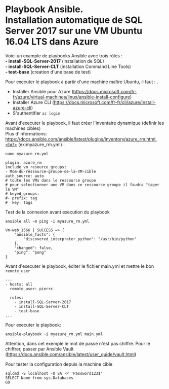 # Playbook Ansible.<br/> Installation automatique de SQL Server 2017 sur une VM Ubuntu 16.04 LTS dans Azure

Voici un example de playbooks Ansible avec trois rôles :<br/>
**- install-SQL-Server-2017** (installation de SQL)<br/>
**- install-SQL-Server-CLT** (installation Command Line Tools)<br/>
**- test-base** (creation d'une base de test) <br/>


Pour executer le playbook à partir d'une machine maître Ubuntu, il faut : .<br/>
- Installer Ansible pour Azure (https://docs.microsoft.com/fr-fr/azure/virtual-machines/linux/ansible-install-configure)
- Installer Azure CLI (https://docs.microsoft.com/fr-fr/cli/azure/install-azure-cli)
- S'authentifier ```az login``` 

Avant d'executer le playbook, il faut créer l'inventaire dynamique (definir les machines cibles) <br/>
Plus d'informations: https://docs.ansible.com/ansible/latest/plugins/inventory/azure_rm.html.<br/>
(ex:myazure_rm.yml) : <br/>
```
nano myazure_rm.yml
```
```
plugin: azure_rm
include_vm_resource_groups:
- Mom-du-ressource-groupe-de-la-VM-cible
auth_source: auto
# toute les VMs dans le ressource groupe
# pour selectionner une VM dans ce ressource groupe il faudra "tager la VM"
# keyed_groups:
#- prefix: tag
#  key: tags
```
Test de la connexion avant execution du playbook<br/>
```
ansible all -m ping -i myazure_rm.yml
```
```
Vm-web_1566 | SUCCESS => {
    "ansible_facts": {
        "discovered_interpreter_python": "/usr/bin/python"
    },
    "changed": false,
    "ping": "pong"
}
```
Avant d'executer le playbook, éditer le fichier main.yml et mettre le bon ```remote_user```
```
---
- hosts: all
  remote_user: pierrc

  roles:
    - install-SQL-Server-2017
    - install-SQL-Server-CLT
    - test-base
...
```
Pour executer le playbook:<br/>
```
ansible-playbook -i myazure_rm.yml main.yml
```

Attention, dans cet exemple le mot de passe n'est pas chiffré. Pour le chiffrer, passer par Ansible Vault (https://docs.ansible.com/ansible/latest/user_guide/vault.html)<br/>


Pour tester la configuration depuis la machine cible<br/>

```
sqlcmd -S localhost -U SA -P 'Password123$'
SELECT Name from sys.Databases
GO
```
